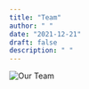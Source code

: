 ```yaml
---
title: "Team"
author: " "
date: "2021-12-21"
draft: false
description: " "
---
```


![Our Team](team.jpg)